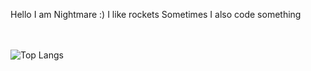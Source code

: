 Hello I am Nightmare :)
I like rockets
Sometimes I also code something 

<br></br>
![Top Langs](https://github-readme-stats.vercel.app/api/top-langs/?username=NightmarePog&layout=compact)
<!---
nothing to see here
--->
